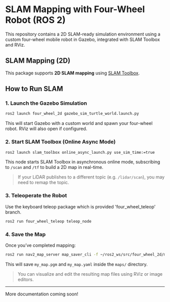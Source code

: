 # SLAM Mapping with Four-Wheel Robot (ROS 2)


This repository contains a 2D SLAM-ready simulation environment using a custom four-wheel mobile robot in Gazebo, integrated with SLAM Toolbox and RViz.

## SLAM Mapping (2D)

This package supports **2D SLAM mapping** using [SLAM Toolbox](https://github.com/SteveMacenski/slam_toolbox).

## How to Run SLAM

### 1. Launch the Gazebo Simulation

```bash
ros2 launch four_wheel_2d gazebo_sim_turtle_world.launch.py
```

This will start Gazebo with a custom world and spawn your four-wheel robot. RViz will also open if configured.

### 2. Start SLAM Toolbox (Online Async Mode)

```bash
ros2 launch slam_toolbox online_async_launch.py use_sim_time:=true
```

This node starts SLAM Toolbox in asynchronous online mode, subscribing to `/scan` and `/tf` to build a 2D map in real-time.

> If your LiDAR publishes to a different topic (e.g. `/lidar/scan`), you may need to remap the topic.

### 3. Teleoperate the Robot

Use the keyboard teleop package which is provided 'four_wheel_teleop' branch. 

```bash
ros2 run four_wheel_teleop teleop_node
```

### 4. Save the Map

Once you’ve completed mapping:

```bash
ros2 run nav2_map_server map_saver_cli -f ~/ros2_ws/src/four_wheel_2d/maps/my_map
```

This will save `my_map.pgm` and `my_map.yaml` inside the `maps/` directory.

> You can visualize and edit the resulting map files using RViz or image editors.

---

More documentation coming soon!